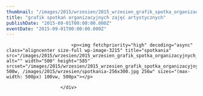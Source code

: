 ```yaml
---
thumbnail: "/images/2015/wrzesien/2015_wrzesien_grafik_spotka_organizacyjnych_zaj_artystycznych_2015_09_grafik_spotka_organizacyjnych_zaj_artystycznych_spotkania.jpg"
title: "grafik spotkań organizacyjnych zajęć artystycznych"
publishDate: "2015-09-01T00:00:00.000Z"
eventDate: "2015-09-01T00:00:00.000Z"
---
```


<div class="entry-content">
							
							<p><img fetchpriority="high" decoding="async" class="aligncenter size-full wp-image-3215" title="spotkania" src="/images/2015/wrzesien/2015_wrzesien_grafik_spotka_organizacyjnych_zaj_artystycznych_2015_09_grafik_spotka_organizacyjnych_zaj_artystycznych_spotkania.jpg" alt="" width="500" height="585" srcset="/images/2015/wrzesien/2015_wrzesien_grafik_spotka_organizacyjnych_zaj_artystycznych_2015_09_grafik_spotka_organizacyjnych_zaj_artystycznych_spotkania.jpg 500w, /images/2015/wrzesien/spotkania-256x300.jpg 256w" sizes="(max-width: 500px) 100vw, 500px"></p>
						
						</div>
